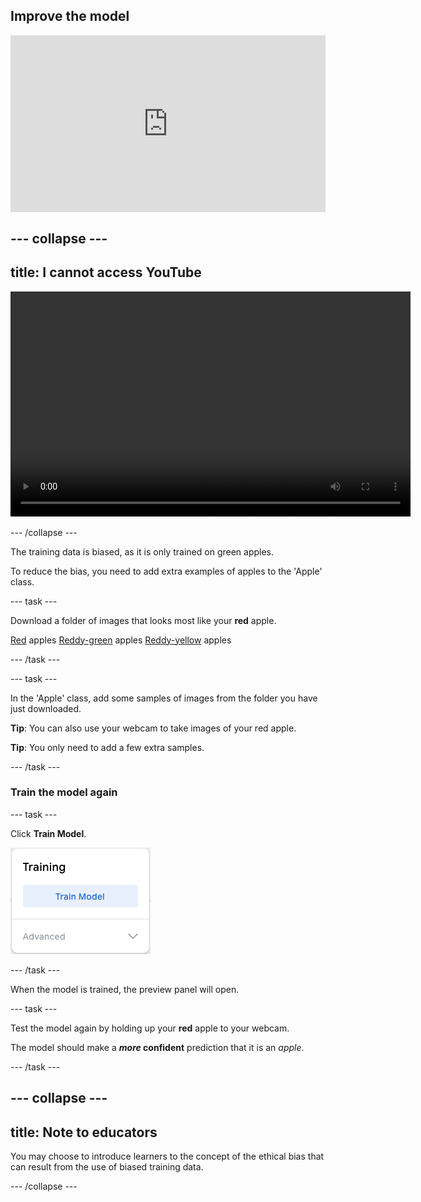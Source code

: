 ## Improve the model

<html>
  <div style="position: relative; overflow: hidden; padding-top: 56.25%;">
    <iframe style="position: absolute; top: 0; left: 0; right: 0; width: 100%; height: 100%; border: none;" src="https://www.youtube.com/embed/XXXXXXXXXXX?rel=0&cc_load_policy=1" allowfullscreen allow="accelerometer; autoplay; clipboard-write; encrypted-media; gyroscope; picture-in-picture; web-share"></iframe>
  </div>
</html>

--- collapse ---
---
title: I cannot access YouTube
---

<video width="640" height="360" controls>
  <source src="images/XXXXXXXXXXX.mp4" type="video/mp4">
Your browser does not support the video tag.
</video>

--- /collapse ---

The training data is biased, as it is only trained on green apples.

To reduce the bias, you need to add extra examples of apples to the 'Apple' class.

--- task ---

Download a folder of images that looks most like your **red** apple.

[Red](https://drive.google.com/drive/folders/1iSQETo_a1JQAZYkL2ls9hNtVIPmbeRww) apples
[Reddy-green](https://drive.google.com/drive/folders/19_FIbLmo1-LAg9DUNOAJtMY_t-kLGyRy) apples
[Reddy-yellow](https://drive.google.com/drive/folders/1J6XCnMVnz3M82To18shWj9gQyW-JXO1x) apples

--- /task ---

--- task ---

In the 'Apple' class, add some samples of images from the folder you have just downloaded.

**Tip**: You can also use your webcam to take images of your red apple.

**Tip**: You only need to add a few extra samples.

--- /task ---

### Train the model again

--- task ---

Click **Train Model**.

![The 'Train Model' button.](images/train_model.png)

--- /task ---

When the model is trained, the preview panel will open.

--- task ---

Test the model again by holding up your **red** apple to your webcam.

The model should make a ***more* confident** prediction that it is an *apple*.

--- /task ---

--- collapse ---
---
title: Note to educators
---

You may choose to introduce learners to the concept of the ethical bias that can result from the use of biased training data.

--- /collapse ---
